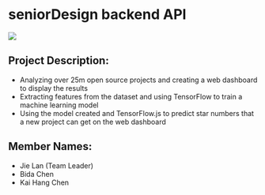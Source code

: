 # seniorDesign backend API
<a href="https://codeclimate.com/github/JiejayLan/repo_search_engine/maintainability"><img src="https://api.codeclimate.com/v1/badges/f98f041f09218a551560/maintainability" /></a>

## Project Description:
- Analyzing over 25m open source projects and creating a web dashboard to display the results
- Extracting features from the dataset and using TensorFlow to train a machine learning model
- Using the model created and TensorFlow.js to predict star numbers that a new project can get on the web dashboard


## Member Names:
- Jie Lan (Team Leader)
- Bida Chen
- Kai Hang Chen

